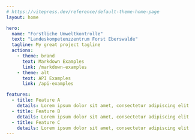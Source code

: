 ```yaml
---
# https://vitepress.dev/reference/default-theme-home-page
layout: home

hero:
  name: "Forstliche Umweltkontrolle"
  text: "Landeskompetenzzentrum Forst Eberswalde"
  tagline: My great project tagline
  actions:
    - theme: brand
      text: Markdown Examples
      link: /markdown-examples
    - theme: alt
      text: API Examples
      link: /api-examples

features:
  - title: Feature A
    details: Lorem ipsum dolor sit amet, consectetur adipiscing elit
  - title: Feature B
    details: Lorem ipsum dolor sit amet, consectetur adipiscing elit
  - title: Feature C
    details: Lorem ipsum dolor sit amet, consectetur adipiscing elit
---
```


